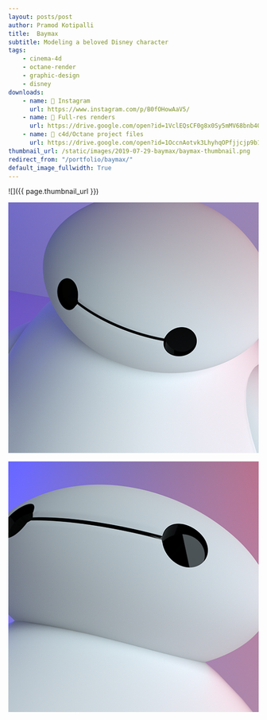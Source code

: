 ```yaml
---
layout: posts/post
author: Pramod Kotipalli
title:  Baymax
subtitle: Modeling a beloved Disney character
tags:
    - cinema-4d
    - octane-render
    - graphic-design
    - disney
downloads:
    - name: 📸 Instagram
      url: https://www.instagram.com/p/B0fOHowAaV5/
    - name: 💾 Full-res renders
      url: https://drive.google.com/open?id=1VclEQsCF0g8x0Sy5mMV68bnb4QTDHaJk
    - name: 🎥 c4d/Octane project files
      url: https://drive.google.com/open?id=1OccnAotvk3LhyhqOPfjjcjp9b1gD_YsL
thumbnail_url: /static/images/2019-07-29-baymax/baymax-thumbnail.png
redirect_from: "/portfolio/baymax/"
default_image_fullwidth: True
---
```


![]({{ page.thumbnail_url }})

![](/static/images/2019-07-29-baymax/baymax-B.png)

![](/static/images/2019-07-29-baymax/baymax-C.png)

